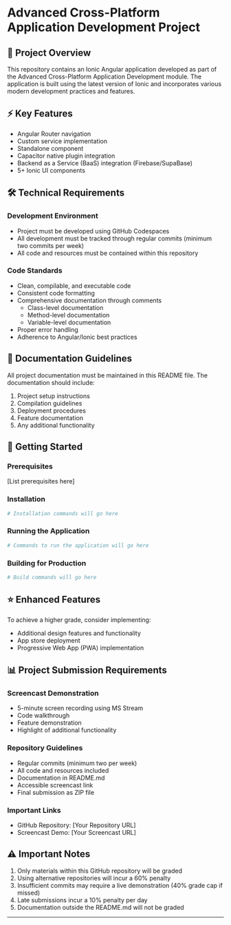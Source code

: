 # Advanced Cross-Platform Application Development Project

## 📱 Project Overview
This repository contains an Ionic Angular application developed as part of the Advanced Cross-Platform Application Development module. The application is built using the latest version of Ionic and incorporates various modern development practices and features.

## ⚡ Key Features
- Angular Router navigation
- Custom service implementation
- Standalone component
- Capacitor native plugin integration
- Backend as a Service (BaaS) integration (Firebase/SupaBase)
- 5+ Ionic UI components

## 🛠️ Technical Requirements

### Development Environment
- Project must be developed using GitHub Codespaces
- All development must be tracked through regular commits (minimum two commits per week)
- All code and resources must be contained within this repository

### Code Standards
- Clean, compilable, and executable code
- Consistent code formatting
- Comprehensive documentation through comments
  - Class-level documentation
  - Method-level documentation
  - Variable-level documentation
- Proper error handling
- Adherence to Angular/Ionic best practices

## 📝 Documentation Guidelines
All project documentation must be maintained in this README file. The documentation should include:
1. Project setup instructions
2. Compilation guidelines
3. Deployment procedures
4. Feature documentation
5. Any additional functionality

## 🚀 Getting Started

### Prerequisites
[List prerequisites here]

### Installation
```bash
# Installation commands will go here
```

### Running the Application
```bash
# Commands to run the application will go here
```

### Building for Production
```bash
# Build commands will go here
```

## ⭐ Enhanced Features
To achieve a higher grade, consider implementing:
- Additional design features and functionality
- App store deployment
- Progressive Web App (PWA) implementation

## 📊 Project Submission Requirements

### Screencast Demonstration
- 5-minute screen recording using MS Stream
- Code walkthrough
- Feature demonstration
- Highlight of additional functionality

### Repository Guidelines
- Regular commits (minimum two per week)
- All code and resources included
- Documentation in README.md
- Accessible screencast link
- Final submission as ZIP file

### Important Links
- GitHub Repository: [Your Repository URL]
- Screencast Demo: [Your Screencast URL]

## ⚠️ Important Notes
1. Only materials within this GitHub repository will be graded
2. Using alternative repositories will incur a 60% penalty
3. Insufficient commits may require a live demonstration (40% grade cap if missed)
4. Late submissions incur a 10% penalty per day
5. Documentation outside the README.md will not be graded
---
